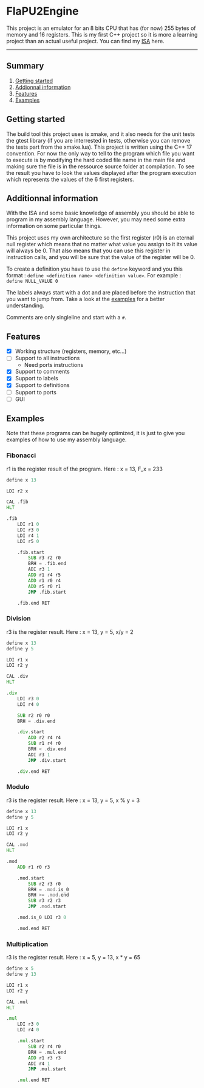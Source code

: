 # FlaPU2Engine
This project is an emulator for an 8 bits CPU that has (for now) 255 bytes of memory and 16 registers. 
This is my first C++ project so it is more a learning project than an actual useful project. 
You can find my [ISA](https://docs.google.com/spreadsheets/d/1aE8e7TodV6_dxUF-UbF0xdbSolc1Z1ntD5Rz3ESL6Uk/edit?gid=0#gid=0) here.
***

## Summary
1. [Getting started](#getting-started)
2. [Addionnal information](#additionnal-information)
3. [Features](#features)
4. [Examples](#examples)

## Getting started
The build tool this project uses is xmake, and it also needs for the unit tests the gtest library (if you are interrested in tests, otherwise you can remove the tests part from the xmake.lua). 
This project is written using the C++ 17 convention. 
For now the only way to tell to the program which file you want to execute is by modifying the hard coded file name in the main file and making sure the file is in the ressource source folder at compilation. 
To see the result you have to look the values displayed after the program execution which represents the values of the 6 first registers.

## Additionnal information
With the ISA and some basic knowledge of assembly you should be able to program in my assembly language.
However, you may need some extra information on some particular things.

This project uses my own architecture so the first register (r0) is an eternal null register which means that no matter what value you assign to it its value will always be 0. 
That also means that you can use this register in instruction calls, and you will be sure that the value of the register will be 0.

To create a definition you have to use the ``define`` keyword and you this format : ``define <definition name> <definition value>``.
For example : ``define NULL_VALUE 0``

The labels always start with a dot and are placed before the instruction that you want to jump from. 
Take a look at the [examples](#examples) for a better understanding.

Comments are only singleline and start with a ``#``.

## Features
- [x] Working structure (registers, memory, etc...)
- [ ] Support to all instructions
  - Need ports instructions
- [x] Support to comments
- [x] Support to labels
- [x] Support to definitions
- [ ] Support to ports
- [ ] GUI

## Examples
Note that these programs can be hugely optimized, it is just to give you examples of how to use my assembly language.

### Fibonacci
r1 is the register result of the program. Here : x = 13, F_x = 233
```asm
define x 13

LDI r2 x

CAL .fib
HLT

.fib
    LDI r1 0
    LDI r3 0
    LDI r4 1
    LDI r5 0

    .fib.start
        SUB r3 r2 r0
        BRH = .fib.end
        ADI r3 1
        ADD r1 r4 r5
        ADD r1 r0 r4
        ADD r5 r0 r1
        JMP .fib.start

    .fib.end RET
```

### Division
r3 is the register result. Here : x = 13, y = 5, x/y = 2
```asm
define x 13
define y 5

LDI r1 x
LDI r2 y

CAL .div
HLT

.div
    LDI r3 0
    LDI r4 0

    SUB r2 r0 r0
    BRH = .div.end

    .div.start
        ADD r2 r4 r4
        SUB r1 r4 r0
        BRH < .div.end
        ADI r3 1
        JMP .div.start

    .div.end RET
```

### Modulo
r3 is the register result. Here : x = 13, y = 5, x % y = 3
```asm
define x 13
define y 5

LDI r1 x
LDI r2 y

CAL .mod
HLT

.mod
    ADD r1 r0 r3

    .mod.start
        SUB r2 r3 r0
        BRH = .mod.is_0
        BRH >= .mod.end
        SUB r3 r2 r3
        JMP .mod.start

    .mod.is_0 LDI r3 0

    .mod.end RET
```

### Multiplication
r3 is the register result. Here : x = 5, y = 13, x * y = 65
```asm
define x 5
define y 13

LDI r1 x
LDI r2 y

CAL .mul
HLT

.mul
    LDI r3 0
    LDI r4 0

    .mul.start
        SUB r2 r4 r0
        BRH = .mul.end
        ADD r1 r3 r3
        ADI r4 1
        JMP .mul.start

    .mul.end RET
```